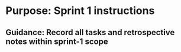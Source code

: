 # Purpose: Sprint 1 instructions

## Guidance: Record all tasks and retrospective notes within sprint-1 scope
